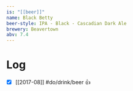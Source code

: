 ```yaml
---
is: "[[beer]]"
name: Black Betty
beer-style: IPA - Black - Cascadian Dark Ale
brewery: Beavertown
abv: 7.4
---
```

# Log
- [x] [[2017-08]] #do/drink/beer 👍
